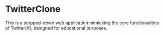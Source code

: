 # TwitterClone
This is a stripped-down web application mimicking the core functionalities of Twitter(X), designed for educational purposes.
